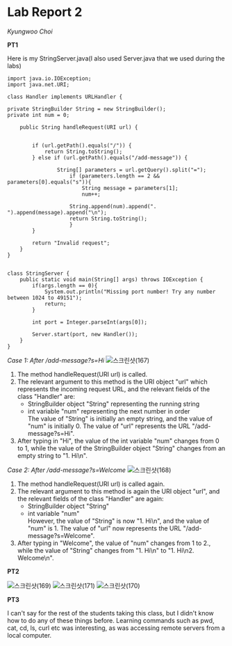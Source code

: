 # Lab Report 2 
*Kyungwoo Choi*  

**PT1**

Here is my StringServer.java(I also used Server.java that we used during the labs)


    import java.io.IOException;
    import java.net.URI;
    
    class Handler implements URLHandler {
    
    private StringBuilder String = new StringBuilder();
    private int num = 0;
    
        public String handleRequest(URI url) {
    
    
            if (url.getPath().equals("/")) {
                return String.toString();
            } else if (url.getPath().equals("/add-message")) {
    
                    String[] parameters = url.getQuery().split("=");
                        if (parameters.length == 2 && parameters[0].equals("s")){
                            String message = parameters[1];
                            num++;
    
                        String.append(num).append(". ").append(message).append("\n");
                        return String.toString();
                        }
            }     
            
            return "Invalid request";
        }
    }
    
    
    class StringServer {
        public static void main(String[] args) throws IOException {
            if(args.length == 0){
                System.out.println("Missing port number! Try any number between 1024 to 49151");
                return;
            }
    
            int port = Integer.parseInt(args[0]);
    
            Server.start(port, new Handler());
        }
    }



*Case 1: After /add-message?s=Hi*
![스크린샷(167)](https://github.com/kyc013/cse15l-lab-reports/assets/147003854/0ff2d04d-2cde-4a51-abfa-248ee4253436)

1. The method handleRequest(URI url) is called.
2. The relevant argument to this method is the URI object "url" which represents the incoming request URL, and the relevant fields of the class "Handler" are:
   - StringBuilder object "String" representing the running string
   - int variable "num" representing the next number in order  
The value of "String" is initially an empty string, and the value of "num" is initially 0. The value of "url" represents the URL "/add-message?s=Hi".
3. After typing in "Hi", the value of the int variable "num" changes from 0 to 1, while the value of the StringBuilder object "String" changes from an empty string to "1. Hi\n".


*Case 2: After /add-message?s=Welcome*
![스크린샷(168)](https://github.com/kyc013/cse15l-lab-reports/assets/147003854/797931bc-7142-4e67-8e86-dad4fc378d6d)

1. The method handleRequest(URI url) is called again.
2. The relevant argument to this method is again the URI object "url", and the relevant fields of the class "Handler" are again:
   - StringBuilder object "String"
   - int variable "num"  
However, the value of "String" is now "1. Hi\n", and the value of "num" is 1. The value of "url" now represents the URL "/add-message?s=Welcome".
3. After typing in "Welcome", the value of "num" changes from 1 to 2., while the value of "String" changes from "1. Hi\n" to "1. Hi\n2. Welcome\n".

**PT2**

![스크린샷(169)](https://github.com/kyc013/cse15l-lab-reports/assets/147003854/b6f7e2d2-85b1-43dd-8f51-dde35b9f21fe)
![스크린샷(171)](https://github.com/kyc013/cse15l-lab-reports/assets/147003854/0d787220-c3a1-40ff-b094-4db6d4f0a25b)
![스크린샷(170)](https://github.com/kyc013/cse15l-lab-reports/assets/147003854/2aebbd67-f19b-460e-a1ae-12cc40e171cc)

**PT3**

I can't say for the rest of the students taking this class, but I didn't know how to do any of these things before. Learning commands such as pwd, cat, cd, ls, curl etc was interesting, as was accessing remote servers from a local computer. 
